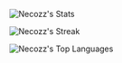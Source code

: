 

<!--
**Necozz/Necozz** is a ✨ _special_ ✨ repository because its `README.md` (this file) appears on your GitHub profile.

Here are some ideas to get you started:

- 🔭 I’m currently working on ...
- 🌱 I’m currently learning ...
- 👯 I’m looking to collaborate on ...
- 🤔 I’m looking for help with ...
- 💬 Ask me about ...
- 📫 How to reach me: ...
- 😄 Pronouns: ...
- ⚡ Fun fact: ...
-->

![Necozz's Stats](https://github-readme-stats.vercel.app/api?username=Necozz&theme=jolly&show_icons=true&hide_border=true&count_private=true)

![Necozz's Streak](https://github-readme-streak-stats.herokuapp.com/?user=Necozz&theme=jolly&hide_border=true)

![Necozz's Top Languages](https://github-readme-stats.vercel.app/api/top-langs/?username=Necozz&theme=jolly&show_icons=true&hide_border=true&layout=compact)
